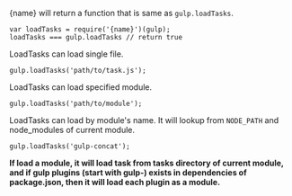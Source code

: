 {name} will return a function that is same as `gulp.loadTasks`.

```
var loadTasks = require('{name}')(gulp);
loadTasks === gulp.loadTasks // return true
```

LoadTasks can load single file.

```
gulp.loadTasks('path/to/task.js');
```

LoadTasks can load specified module.

```
gulp.loadTasks('path/to/module');
```

LoadTasks can load by module's name. It will lookup from `NODE_PATH` and node_modules of current module.

```
gulp.loadTasks('gulp-concat');
```

**If load a module, it will load task from tasks directory of current module, and if gulp plugins (start with gulp-) exists in dependencies of package.json, then it will load each plugin as a module.**